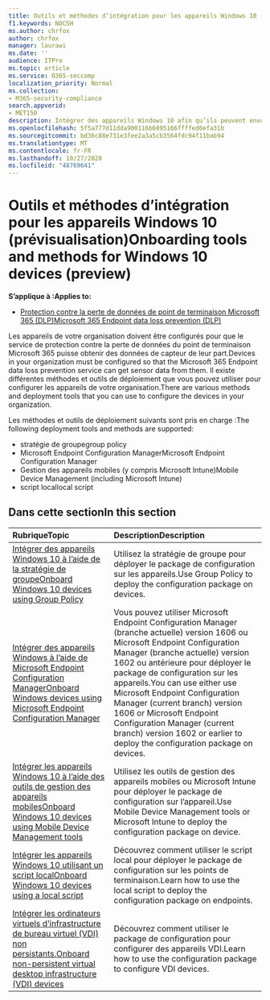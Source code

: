 ```yaml
---
title: Outils et méthodes d’intégration pour les appareils Windows 10 (prévisualisation)
f1.keywords: NOCSH
ms.author: chrfox
author: chrfox
manager: laurawi
ms.date: ''
audience: ITPro
ms.topic: article
ms.service: O365-seccomp
localization_priority: Normal
ms.collection:
- M365-security-compliance
search.appverid:
- MET150
description: Intégrer des appareils Windows 10 afin qu’ils peuvent envoyer des données de capteur aux solutions de conformité Microsoft 365
ms.openlocfilehash: 5f5a777d11dda900116b6095166ffffed6efa31b
ms.sourcegitcommit: bd36c88e731e3fee2a3a5cb3564fdc94f11bab94
ms.translationtype: MT
ms.contentlocale: fr-FR
ms.lasthandoff: 10/27/2020
ms.locfileid: "48769641"
---
```

# <a name="onboarding-tools-and-methods-for-windows-10-devices-preview"></a><span data-ttu-id="ba325-103">Outils et méthodes d’intégration pour les appareils Windows 10 (prévisualisation)</span><span class="sxs-lookup"><span data-stu-id="ba325-103">Onboarding tools and methods for Windows 10 devices (preview)</span></span>

<span data-ttu-id="ba325-104">**S’applique à :**</span><span class="sxs-lookup"><span data-stu-id="ba325-104">**Applies to:**</span></span>
- [<span data-ttu-id="ba325-105">Protection contre la perte de données de point de terminaison Microsoft 365 (DLP)</span><span class="sxs-lookup"><span data-stu-id="ba325-105">Microsoft 365 Endpoint data loss prevention (DLP)</span></span>](/microsoft-365/compliance/endpoint-dlp-learn-about)

<span data-ttu-id="ba325-106">Les appareils de votre organisation doivent être configurés pour que le service de protection contre la perte de données du point de terminaison Microsoft 365 puisse obtenir des données de capteur de leur part.</span><span class="sxs-lookup"><span data-stu-id="ba325-106">Devices in your organization must be configured so that the Microsoft 365 Endpoint data loss prevention service can get sensor data from them.</span></span> <span data-ttu-id="ba325-107">Il existe différentes méthodes et outils de déploiement que vous pouvez utiliser pour configurer les appareils de votre organisation.</span><span class="sxs-lookup"><span data-stu-id="ba325-107">There are various methods and deployment tools that you can use to configure the devices in your organization.</span></span>

<span data-ttu-id="ba325-108">Les méthodes et outils de déploiement suivants sont pris en charge :</span><span class="sxs-lookup"><span data-stu-id="ba325-108">The following deployment tools and methods are supported:</span></span>

- <span data-ttu-id="ba325-109">stratégie de groupe</span><span class="sxs-lookup"><span data-stu-id="ba325-109">group policy</span></span>
- <span data-ttu-id="ba325-110">Microsoft Endpoint Configuration Manager</span><span class="sxs-lookup"><span data-stu-id="ba325-110">Microsoft Endpoint Configuration Manager</span></span>
- <span data-ttu-id="ba325-111">Gestion des appareils mobiles (y compris Microsoft Intune)</span><span class="sxs-lookup"><span data-stu-id="ba325-111">Mobile Device Management (including Microsoft Intune)</span></span>
- <span data-ttu-id="ba325-112">script local</span><span class="sxs-lookup"><span data-stu-id="ba325-112">local script</span></span>

## <a name="in-this-section"></a><span data-ttu-id="ba325-113">Dans cette section</span><span class="sxs-lookup"><span data-stu-id="ba325-113">In this section</span></span>
<span data-ttu-id="ba325-114">Rubrique</span><span class="sxs-lookup"><span data-stu-id="ba325-114">Topic</span></span> | <span data-ttu-id="ba325-115">Description</span><span class="sxs-lookup"><span data-stu-id="ba325-115">Description</span></span>
:---|:---
[<span data-ttu-id="ba325-116">Intégrer des appareils Windows 10 à l’aide de la stratégie de groupe</span><span class="sxs-lookup"><span data-stu-id="ba325-116">Onboard Windows 10 devices using Group Policy</span></span>](dlp-configure-endpoints-gp.md) | <span data-ttu-id="ba325-117">Utilisez la stratégie de groupe pour déployer le package de configuration sur les appareils.</span><span class="sxs-lookup"><span data-stu-id="ba325-117">Use Group Policy to deploy the configuration package on devices.</span></span>
[<span data-ttu-id="ba325-118">Intégrer des appareils Windows à l’aide de Microsoft Endpoint Configuration Manager</span><span class="sxs-lookup"><span data-stu-id="ba325-118">Onboard Windows devices using Microsoft Endpoint Configuration Manager</span></span>](dlp-configure-endpoints-sccm.md) | <span data-ttu-id="ba325-119">Vous pouvez utiliser Microsoft Endpoint Configuration Manager (branche actuelle) version 1606 ou Microsoft Endpoint Configuration Manager (branche actuelle) version 1602 ou antérieure pour déployer le package de configuration sur les appareils.</span><span class="sxs-lookup"><span data-stu-id="ba325-119">You can use either use Microsoft Endpoint Configuration Manager (current branch) version 1606 or Microsoft Endpoint Configuration Manager (current branch) version 1602 or earlier to deploy the configuration package on devices.</span></span>
[<span data-ttu-id="ba325-120">Intégrer les appareils Windows 10 à l’aide des outils de gestion des appareils mobiles</span><span class="sxs-lookup"><span data-stu-id="ba325-120">Onboard Windows 10 devices using Mobile Device Management tools</span></span>](dlp-configure-endpoints-mdm.md) | <span data-ttu-id="ba325-121">Utilisez les outils de gestion des appareils mobiles ou Microsoft Intune pour déployer le package de configuration sur l’appareil.</span><span class="sxs-lookup"><span data-stu-id="ba325-121">Use Mobile Device Management tools or Microsoft Intune to deploy the configuration package on device.</span></span>
[<span data-ttu-id="ba325-122">Intégrer les appareils Windows 10 utilisant un script local</span><span class="sxs-lookup"><span data-stu-id="ba325-122">Onboard Windows 10 devices using a local script</span></span>](dlp-configure-endpoints-script.md) | <span data-ttu-id="ba325-123">Découvrez comment utiliser le script local pour déployer le package de configuration sur les points de terminaison.</span><span class="sxs-lookup"><span data-stu-id="ba325-123">Learn how to use the local script to deploy the configuration package on endpoints.</span></span>
[<span data-ttu-id="ba325-124">Intégrer les ordinateurs virtuels d’infrastructure de bureau virtuel (VDI) non persistants.</span><span class="sxs-lookup"><span data-stu-id="ba325-124">Onboard non-persistent virtual desktop infrastructure (VDI) devices</span></span>](dlp-configure-endpoints-vdi.md) | <span data-ttu-id="ba325-125">Découvrez comment utiliser le package de configuration pour configurer des appareils VDI.</span><span class="sxs-lookup"><span data-stu-id="ba325-125">Learn how to use the configuration package to configure VDI devices.</span></span>
